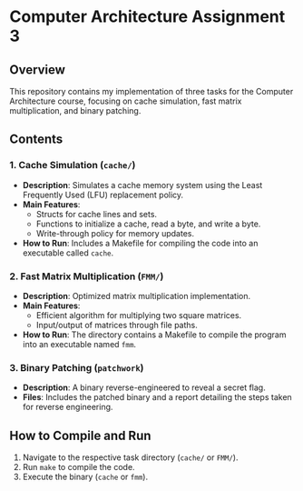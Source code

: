 # Computer Architecture Assignment 3

## Overview

This repository contains my implementation of three tasks for the Computer Architecture course, focusing on cache simulation, fast matrix multiplication, and binary patching.

## Contents

### 1. Cache Simulation (`cache/`)
- **Description**: Simulates a cache memory system using the Least Frequently Used (LFU) replacement policy.
- **Main Features**:
  - Structs for cache lines and sets.
  - Functions to initialize a cache, read a byte, and write a byte.
  - Write-through policy for memory updates.
- **How to Run**: Includes a Makefile for compiling the code into an executable called `cache`.

### 2. Fast Matrix Multiplication (`FMM/`)
- **Description**: Optimized matrix multiplication implementation.
- **Main Features**:
  - Efficient algorithm for multiplying two square matrices.
  - Input/output of matrices through file paths.
- **How to Run**: The directory contains a Makefile to compile the program into an executable named `fmm`.

### 3. Binary Patching (`patchwork`)
- **Description**: A binary reverse-engineered to reveal a secret flag.
- **Files**: Includes the patched binary and a report detailing the steps taken for reverse engineering.
  
## How to Compile and Run

1. Navigate to the respective task directory (`cache/` or `FMM/`).
2. Run `make` to compile the code.
3. Execute the binary (`cache` or `fmm`).

